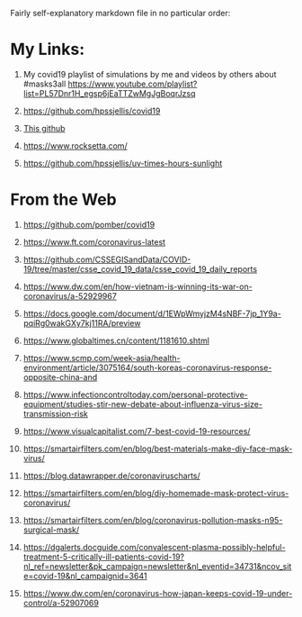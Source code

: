 Fairly self-explanatory markdown file in no particular order:

# My Links:

1. My covid19 playlist of simulations by me and videos by others about #masks3all   https://www.youtube.com/playlist?list=PL57Dnr1H_egsp6jEaTTZwMgJgBoqrJzsq

1. https://github.com/hpssjellis/covid19

1. [This github](https://github.com/hpssjellis/covid19-letters-from-james)

1. https://www.rocksetta.com/

1. https://github.com/hpssjellis/uv-times-hours-sunlight



# From the Web 

1. https://github.com/pomber/covid19

1. https://www.ft.com/coronavirus-latest

1. https://github.com/CSSEGISandData/COVID-19/tree/master/csse_covid_19_data/csse_covid_19_daily_reports

1. https://www.dw.com/en/how-vietnam-is-winning-its-war-on-coronavirus/a-52929967

1. https://docs.google.com/document/d/1EWpWmyjzM4sNBF-7jp_1Y9a-pqiRg0wakGXy7kj11RA/preview

1. https://www.globaltimes.cn/content/1181610.shtml

1. https://www.scmp.com/week-asia/health-environment/article/3075164/south-koreas-coronavirus-response-opposite-china-and

1. https://www.infectioncontroltoday.com/personal-protective-equipment/studies-stir-new-debate-about-influenza-virus-size-transmission-risk

1. https://www.visualcapitalist.com/7-best-covid-19-resources/

1. https://smartairfilters.com/en/blog/best-materials-make-diy-face-mask-virus/

1. https://blog.datawrapper.de/coronaviruscharts/

1. https://smartairfilters.com/en/blog/diy-homemade-mask-protect-virus-coronavirus/

1. https://smartairfilters.com/en/blog/coronavirus-pollution-masks-n95-surgical-mask/

1. https://dgalerts.docguide.com/convalescent-plasma-possibly-helpful-treatment-5-critically-ill-patients-covid-19?nl_ref=newsletter&pk_campaign=newsletter&nl_eventid=34731&ncov_site=covid-19&nl_campaignid=3641

1. https://www.dw.com/en/coronavirus-how-japan-keeps-covid-19-under-control/a-52907069



















